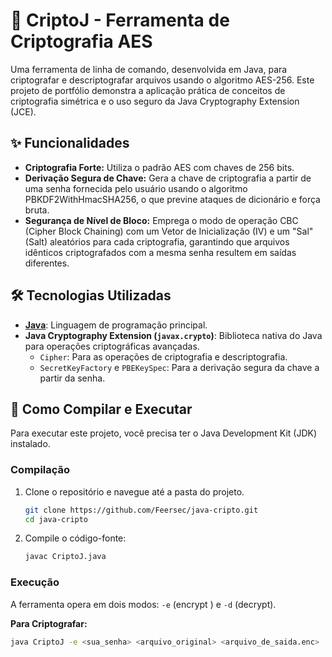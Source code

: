 # 🔑 CriptoJ - Ferramenta de Criptografia AES

Uma ferramenta de linha de comando, desenvolvida em Java, para criptografar e descriptografar arquivos usando o algoritmo AES-256. Este projeto de portfólio demonstra a aplicação prática de conceitos de criptografia simétrica e o uso seguro da Java Cryptography Extension (JCE).

## ✨ Funcionalidades

-   **Criptografia Forte:** Utiliza o padrão AES com chaves de 256 bits.
-   **Derivação Segura de Chave:** Gera a chave de criptografia a partir de uma senha fornecida pelo usuário usando o algoritmo PBKDF2WithHmacSHA256, o que previne ataques de dicionário e força bruta.
-   **Segurança de Nível de Bloco:** Emprega o modo de operação CBC (Cipher Block Chaining) com um Vetor de Inicialização (IV) e um "Sal" (Salt) aleatórios para cada criptografia, garantindo que arquivos idênticos criptografados com a mesma senha resultem em saídas diferentes.

## 🛠️ Tecnologias Utilizadas

-   **[Java](https://www.java.com/ )**: Linguagem de programação principal.
-   **Java Cryptography Extension (`javax.crypto`)**: Biblioteca nativa do Java para operações criptográficas avançadas.
    -   `Cipher`: Para as operações de criptografia e descriptografia.
    -   `SecretKeyFactory` e `PBEKeySpec`: Para a derivação segura da chave a partir da senha.

## 🚀 Como Compilar e Executar

Para executar este projeto, você precisa ter o Java Development Kit (JDK) instalado.

### Compilação

1.  Clone o repositório e navegue até a pasta do projeto.
    ```bash
    git clone https://github.com/Feersec/java-cripto.git
    cd java-cripto
    ```
2.  Compile o código-fonte:
    ```bash
    javac CriptoJ.java
    ```

### Execução

A ferramenta opera em dois modos: `-e` (encrypt ) e `-d` (decrypt).

**Para Criptografar:**
```bash
java CriptoJ -e <sua_senha> <arquivo_original> <arquivo_de_saida.enc>

